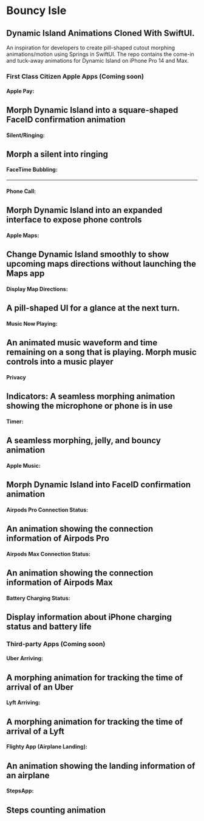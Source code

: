 # Bouncy Isle 
## Dynamic Island Animations Cloned With SwiftUI. 
An inspiration for developers to create pill-shaped cutout morphing animations/motion using Springs in SwiftUI. The repo contains the come-in and tuck-away animations for Dynamic Island on iPhone Pro 14 and Max.

### First Class Citizen Apple Apps (Coming soon)
#### Apple Pay: 
Morph Dynamic Island into a square-shaped FaceID confirmation animation
-------

#### Silent/Ringing:
Morph a silent into ringing
-------

#### FaceTime Bubbling:
-------

#### Phone Call:
Morph Dynamic Island into an expanded interface to expose phone controls
-------

#### Apple Maps: 
Change Dynamic Island smoothly to show upcoming maps directions without launching the Maps app
-------

#### Display Map Directions:
A pill-shaped UI for a glance at the next turn.
-------

#### Music Now Playing:
An animated music waveform and time remaining on a song that is playing. Morph music controls into a music player
-------

#### Privacy 
Indicators: 
A seamless morphing animation showing the microphone or phone is in use
-------

#### Timer:
A seamless morphing, jelly, and bouncy animation
-------

#### Apple Music: 
Morph Dynamic Island into FaceID confirmation animation
-------

#### Airpods Pro Connection Status: 
An animation showing the connection information of Airpods Pro
-------

#### Airpods Max Connection Status:
An animation showing the connection information of Airpods Max
-------

#### Battery Charging Status: 
Display information about iPhone charging status and battery life
-------

### Third-party Apps (Coming soon)
#### Uber Arriving: 
A morphing animation for tracking the time of arrival of an Uber
-------

#### Lyft Arriving:
A morphing animation for tracking the time of arrival of a Lyft
-------

#### Flighty App (Airplane Landing):
An animation showing the landing information of an airplane
-------

#### StepsApp: 
Steps counting animation
-------
